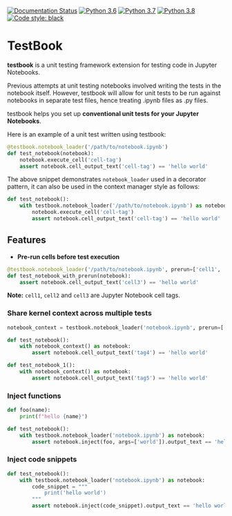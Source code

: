 [![Documentation Status](https://readthedocs.org/projects/test-book/badge/?version=latest)](https://test-book.readthedocs.io/en/latest/?badge=latest)
[![Python 3.6](https://img.shields.io/badge/python-3.6-blue.svg)](https://www.python.org/downloads/release/python-360/)
[![Python 3.7](https://img.shields.io/badge/python-3.7-blue.svg)](https://www.python.org/downloads/release/python-370/)
[![Python 3.8](https://img.shields.io/badge/python-3.8-blue.svg)](https://www.python.org/downloads/release/python-380/)
[![Code style: black](https://img.shields.io/badge/code%20style-black-000000.svg)](https://github.com/ambv/black)

# TestBook

**testbook** is a unit testing framework extension for testing code in Jupyter Notebooks.

Previous attempts at unit testing notebooks involved writing the tests in the notebook itself.
However, testbook will allow for unit tests to be run against notebooks in separate test files,
hence treating .ipynb files as .py files.

testbook helps you set up **conventional unit tests for your Jupyter Notebooks**.

Here is an example of a unit test written using testbook:

```python
@testbook.notebook_loader('/path/to/notebook.ipynb')
def test_notebook(notebook):
    notebook.execute_cell('cell-tag')
    assert notebook.cell_output_text('cell-tag') == 'hello world'
```

The above snippet demonstrates `notebook_loader` used in a decorator pattern, it can also
be used in the context manager style as follows:

```python
def test_notebook():
    with testbook.notebook_loader('/path/to/notebook.ipynb') as notebook:
        notebook.execute_cell('cell-tag')
        assert notebook.cell_output_text('cell-tag') == 'hello world'
```

## Features

- **Pre-run cells before test execution**

```python
@testbook.notebook_loader('/path/to/notebook.ipynb', prerun=['cell1', 'cell2'])
def test_notebook_with_prerun(notebook):
    assert notebook.cell_output_text('cell3') == 'hello world'
```

**Note:** `cell1`, `cell2` and `cell3` are Jupyter Notebook cell tags.

### **Share kernel context across multiple tests**

```python
notebook_context = testbook.notebook_loader('notebook.ipynb', prerun=['tag1', 'tag2', 'tag3'])

def test_notebook():
    with notebook_context() as notebook:
        assert notebook.cell_output_text('tag4') == 'hello world'

def test_notebook_1():
    with notebook_context() as notebook:
        assert notebook.cell_output_text('tag5') == 'hello world'
```

### **Inject functions**

```python
def foo(name):
    print(f"hello {name}")

def test_notebook():
    with testbook.notebook_loader('notebook.ipynb') as notebook:
        assert notebook.inject(foo, args=['world']).output_text == 'hello world'
```

### **Inject code snippets**

```python
def test_notebook():
    with testbook.notebook_loader('notebook.ipynb') as notebook:
        code_snippet = """
            print('hello world')
        """
        assert notebook.inject(code_snippet).output_text == 'hello world'
```
